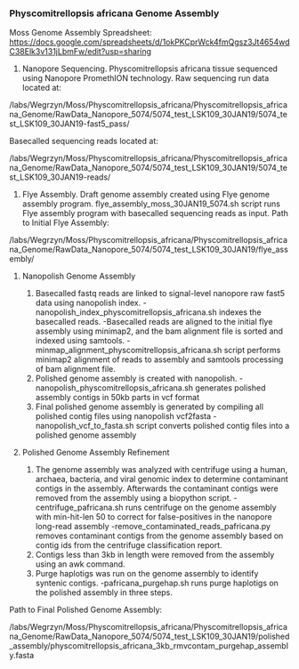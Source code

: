 ### Physcomitrellopsis africana Genome Assembly
Moss Genome Assembly Spreadsheet: https://docs.google.com/spreadsheets/d/1okPKCprWck4fmQgsz3Jt4654wdC38Elk3v131jLbmFw/edit?usp=sharing

1. Nanopore Sequencing.
Physcomitrellopsis africana tissue sequenced using Nanopore PromethION technology.
Raw sequencing run data located at:

/labs/Wegrzyn/Moss/Physcomitrellopsis_africana/Physcomitrellopsis_africana_Genome/RawData_Nanopore_5074/5074_test_LSK109_30JAN19/5074_test_LSK109_30JAN19-fast5_pass/

Basecalled sequencing reads located at:

/labs/Wegrzyn/Moss/Physcomitrellopsis_africana/Physcomitrellopsis_africana_Genome/RawData_Nanopore_5074/5074_test_LSK109_30JAN19/5074_test_LSK109_30JAN19-reads/

1. Flye Assembly.
Draft genome assembly created using Flye genome assembly program.
flye_assembly_moss_30JAN19_5074.sh script runs Flye assembly program with basecalled sequencing reads as input.
Path to Initial Flye Assembly:

/labs/Wegrzyn/Moss/Physcomitrellopsis_africana/Physcomitrellopsis_africana_Genome/RawData_Nanopore_5074/5074_test_LSK109_30JAN19/flye_assembly/

1. Nanopolish Genome Assembly
   1. Basecalled fastq reads are linked to signal-level nanopore raw fast5 data using nanopolish index.
   -nanopolish_index_physcomitrellopsis_africana.sh indexes the basecalled reads.
   -Basecalled reads are aligned to the initial flye assembly using minimap2, and the bam alignment file is sorted and indexed using samtools.
   -minmap_alignment_physcomitrellopsis_africana.sh script performs minimap2 alignment of reads to assembly and samtools processing of bam alignment file.
   1. Polished genome assembly is created with nanopolish.
   -nanopolish_physcomitrellopsis_africana.sh generates polished assembly contigs in 50kb parts in vcf format
   1. Final polished genome assembly is generated by compiling all polished contig files using nanopolish vcf2fasta
-nanopolish_vcf_to_fasta.sh script converts polished contig files into a polished genome assembly

1. Polished Genome Assembly Refinement
   1. The genome assembly was analyzed with centrifuge using a human, archaea, bacteria, and viral genomic index to determine contaminant contigs in the assembly. Afterwards the contaminant contigs were removed from the assembly using a biopython script.
   -centrifuge_pafricana.sh runs centrifuge on the genome assembly with min-hit-len 50 to correct for false-positives in the nanopore long-read assembly
   -remove_contaminated_reads_pafricana.py removes contaminant contigs from the genome assembly based on contig ids from the centrifuge classification report.
   1. Contigs less than 3kb in length were removed from the assembly using an awk command.
   1. Purge haplotigs was run on the genome assembly to identify syntenic contigs.
   -pafricana_purgehap.sh runs purge haplotigs on the polished assembly in three steps.

Path to Final Polished Genome Assembly:

/labs/Wegrzyn/Moss/Physcomitrellopsis_africana/Physcomitrellopsis_africana_Genome/RawData_Nanopore_5074/5074_test_LSK109_30JAN19/polished_assembly/physcomitrellopsis_africana_3kb_rmvcontam_purgehap_assembly.fasta
